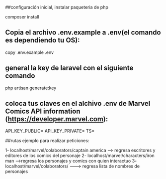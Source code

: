 ##configuración inicial, instalar paqueteria de php

composer install

## Copia el archivo .env.example a .env(el comando es dependiendo tu OS):

copy .env.example .env

## general la key de laravel con el siguiente comando

php artisan generate:key

## coloca tus claves en el alchivo .env de Marvel Comics API information (https://developer.marvel.com):

API_KEY_PUBLIC=
API_KEY_PRIVATE=
TS=

##rutas ejemplo para realizar peticiones:

1- localhost/marvel/colaborators/captain america --> regresa escritores y editores de los comics del personaje
2- localhost/marvel/characters/iron man -->regresa los personajes y comics con quien interactuo
3- localhost/marvel/colaborators/ ---> regresa lista de nombres de personajes
